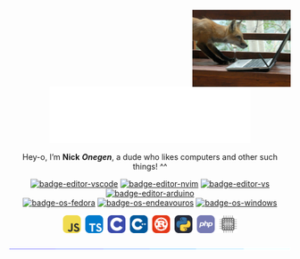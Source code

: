 <!-- Generated from README.ts by kramdown-deno -->

<div markdown="1" align="center">

<a href="https://github.com/nickonegen" title="Onegen" id="profile-link"><img src="assets/images/banner.png" alt="Fox watching other fox on Firefox" align="right" width="35%" /></a>

[![profile-title]][profile-link]

Hey-o, I&rsquo;m **Nick** ***Onegen***, a dude who likes computers and other such things! ^^

[![badge-editor-vscode]][vscode] [![badge-editor-nvim]][nvim] [![badge-editor-vs]][vs]
[![badge-editor-arduino]][arduino] \
[![badge-os-fedora]][fedora] [![badge-os-endeavouros]][endeavouros] [![badge-os-windows]][windows]

<img src="assets/images/languages.png" alt="Icon mosaic of my favourite and most used languages" width="62%" />

</div>

![divider]

<!-- Image References -->

[profile-title]: assets/images/title.svg "Onegen written in Roman, Cyrillic and Katakana"
[badge-editor-vscode]: https://img.shields.io/badge/-Visual_Studio_Code-%23007acc?logo=visualstudiocode&labelColor=4c566a&style=flat-square
[badge-editor-nvim]: https://img.shields.io/badge/-Neovim-%23019733?logo=neovim&labelColor=4c566a&style=flat-square
[badge-editor-vs]: https://img.shields.io/badge/-Visual_Studio-%235c2d91?logo=visualstudio&labelColor=4c566a&style=flat-square
[badge-editor-arduino]: https://img.shields.io/badge/-Arduino-%2300979d?logo=arduino&labelColor=4c566a&style=flat-square
[badge-os-fedora]: https://img.shields.io/badge/-Fedora_38-%2351a2da?logo=fedora&labelColor=4c566a&style=flat-square
[badge-os-endeavouros]: https://img.shields.io/badge/-EndeavourOS-%237f7fff?logo=endeavouros&labelColor=4c566a&style=flat-square
[badge-os-windows]: https://img.shields.io/badge/-Windows_10-%230078d6?logo=windows&labelColor=4c566a&style=flat-square
[divider]: assets/images/divider.gif

<!-- Link References -->

[profile-link]: https://github.com/nickonegen "Onegen"
[vscode]: https://code.visualstudio.com/ "Visual Studio Code"
[nvim]: https://neovim.io/ "Neovim"
[vs]: https://visualstudio.microsoft.com/ "Visual Studio"
[arduino]: https://www.arduino.cc/ "Arduino"
[fedora]: https://getfedora.org/en/workstation/ "Fedora"
[endeavouros]: https://endeavouros.com/ "EndeavourOS"
[windows]: https://web.archive.org/web/20150801210403/http://www.microsoft.com/en-us/windows "Windows 10"
[discord]: https://discord.com/users/258681302960701450 "@onegen on Discord"
